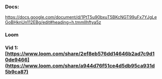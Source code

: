### Docs:
https://docs.google.com/document/d/1PtT5u90bxuT5BKcNGT99uFx7YJgLeGoBHknUn112EBg/edit#heading=h.tmmllhftya5z

### Loom
### Vid 1: [https://www.loom.com/share/2ef8eb576dd14646b2ad7c9d10de9466](https://www.loom.com/share/a944d76f51ce4d5db95ca931d5b9ca87)
